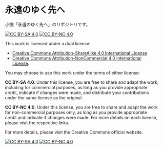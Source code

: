 # 永遠のゆく先へ
小説「永遠のゆく先へ」のリポジトリです。

[![CC BY-SA 4.0][cc-by-sa-shield]][cc-by-sa]
[![CC BY-NC 4.0][cc-by-nc-shield]][cc-by-nc]

This work is licensed under a dual license:

- [Creative Commons Attribution-ShareAlike 4.0 International License][cc-by-sa]
- [Creative Commons Attribution-NonCommercial 4.0 International License][cc-by-nc]. 

You may choose to use this work under the terms of either license:

**CC BY-SA 4.0**: Under this license, you are free to share and adapt the work, including for commercial purposes, as long as you provide appropriate credit, indicate if changes were made, and distribute your contributions under the same license as the original.

**CC BY-NC 4.0**: Under this license, you are free to share and adapt the work for non-commercial purposes only, as long as you provide appropriate credit and indicate if changes were made.
For more details on each license, please visit the respective links.

For more details, please visit the Creative Commons official website.

[![CC BY-SA 4.0][cc-by-sa-image]][cc-by-sa]
[![CC BY-NC 4.0][cc-by-nc-image]][cc-by-nc]

[cc-by-sa]: http://creativecommons.org/licenses/by-sa/4.0/
[cc-by-sa-image]: https://licensebuttons.net/l/by-sa/4.0/88x31.png
[cc-by-sa-shield]: https://img.shields.io/badge/License-CC%20BY--SA%204.0-lightgrey.svg
[cc-by-nc]: http://creativecommons.org/licenses/by-nc/4.0/
[cc-by-nc-image]: https://licensebuttons.net/l/by-nc/4.0/88x31.png
[cc-by-nc-shield]: https://img.shields.io/badge/License-CC%20BY--NC%204.0-lightgrey.svg
